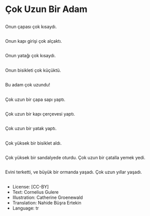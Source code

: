 # Çok Uzun Bir Adam

##
Onun çapası çok kısaydı.

##
Onun kapı girişi çok alçaktı.

##
Onun yatağı çok kısaydı.

##
Onun bisikleti çok küçüktü.

##
Bu adam çok uzundu!

##
Çok uzun bir çapa sapı yaptı.

##
Çok uzun bir kapı çerçevesi yaptı.

##
Çok uzun bir yatak yaptı.

##
Çok yüksek bir bisiklet aldı.

##
Çok yüksek bir sandalyede oturdu. Çok uzun bir çatalla yemek yedi.

##
Evini terketti, ve büyük bir ormanda yaşadı. Çok uzun yıllar yaşadı.

##
* License: [CC-BY]
* Text: Cornelius Gulere
* Illustration: Catherine Groenewald
* Translation: Nahide Büşra Ertekin
* Language: tr
